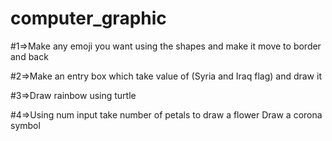 # computer_graphic
#1=>Make any emoji you want using the shapes and make it move to border and back 


#2=>Make an entry box which take value of (Syria and Iraq flag) and draw it 


#3=>Draw rainbow using turtle 


#4=>Using num input take number of petals to draw a flower 
    Draw a corona symbol

